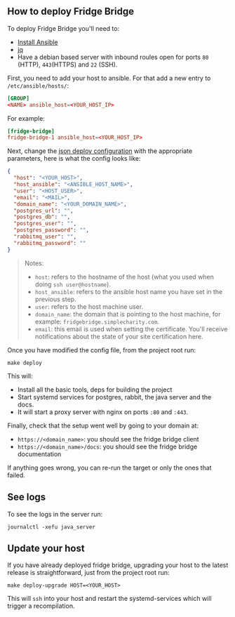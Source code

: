 ## How to deploy Fridge Bridge

To deploy Fridge Bridge you'll need to:

- [Install Ansible](https://docs.ansible.com/ansible/latest/installation_guide/intro_installation.html)
- [jq](https://jqlang.github.io/jq/download/)
- Have a debian based server with inbound roules open for ports `80` (HTTP), `443`(HTTPS) and `22` (SSH).

First, you need to add your host to ansible. For that add a new entry to `/etc/ansible/hosts/`:

```conf
[GROUP]
<NAME> ansible_host=<YOUR_HOST_IP>
```

For example:

```conf
[fridge-bridge]
fridge-bridge-1 ansible_host=<YOUR_HOST_IP>
```

Next, change the [json deploy configuration](https://vscode.dev/github/Lisandrogq/DDS-Grupo11/blob/deploy-infra/anual/infra/scripts/deploy-conf.json#L1-L13) with the appropriate parameters, here is what the config looks like:

```json
{
  "host": "<YOUR_HOST>",
  "host_ansible": "<ANSIBLE_HOST_NAME>",
  "user": "<HOST_USER>",
  "email": "<MAIL>",
  "domain_name": "<YOUR_DOMAIN_NAME>",
  "postgres_url": "",
  "postgres_db": "",
  "postgres_user": "",
  "postgres_password": "",
  "rabbitmq_user": "",
  "rabbitmq_password": ""
}
```

> Notes:
>
> - `host`: refers to the hostname of the host (what you used when doing `ssh user@hostname`).
> - `host_ansible`: refers to the ansible host name you have set in the previous step.
> - `user`: refers to the host machine user.
> - `domain_name`: the domain that is pointing to the host machine, for example: `fridgebridge.simplecharity.com`.
> - `email`: this email is used when setting the certificate. You'll receive notifications about the state of your site certification here.

Once you have modified the config file, from the project root run:

```shell
make deploy
```

This will:

- Install all the basic tools, deps for building the project
- Start systemd services for postgres, rabbit, the java server and the docs.
- It will start a proxy server with nginx on ports `:80` and `:443`.

Finally, check that the setup went well by going to your domain at:

- `https://<domain_name>`: you should see the fridge bridge client
- `https://<domain_name>/docs`: you should see the fridge bridge documentation

If anything goes wrong, you can re-run the target or only the ones that failed.

## See logs

To see the logs in the server run:

```shell
journalctl -xefu java_server
```

## Update your host

If you have already deployed fridge bridge, upgrading your host to the latest release is straightforward, just from the project root run:

```shell
make deploy-upgrade HOST=<YOUR_HOST>
```

This will `ssh` into your host and restart the systemd-services which will trigger a recompilation.
